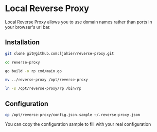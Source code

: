 # Local Reverse Proxy

Local Reverse Proxy allows you to use domain names rather than ports in your browser's url bar.

## Installation
```bash
git clone git@github.com:ljahier/reverse-proxy.git

cd reverse-proxy

go build -o rp cmd/main.go

mv ../reverse-proxy /opt/reverse-proxy

ln -s /opt/reverse-proxy/rp /bin/rp
```

## Configuration
```bash
cp /opt/reverse-proxy/config.json.sample ~/.reverse-proxy.json
```

You can copy the configuration sample to fill with your real configuration